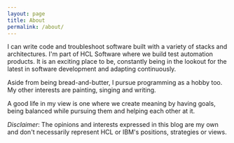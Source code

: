 ```yaml
---
layout: page
title: About
permalink: /about/
---
```

I can write code and troubleshoot software built with a variety of stacks and architectures. I'm part of HCL Software where we build test automation products. It is an exciting place to be, constantly being in the lookout for the latest in software development and adapting continuously.

Aside from being bread-and-butter, I pursue programming as a hobby too. My other interests are painting, singing and writing.

A good life in my view is one where we create meaning by having goals, being balanced while pursuing them and helping each other at it.

<i>_Disclaimer_</i>: The opinions and interests expressed in this blog are my own and don't necessarily represent HCL or IBM's positions, strategies or views.

